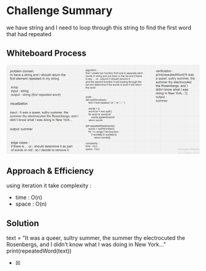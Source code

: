 # Challenge Summary
we have string and I need to loop through this string to find the first word that had repeated

## Whiteboard Process
![separate word](wordSeparate.PNG)

## Approach & Efficiency
<!-- What approach did you take? Why? What is the Big O space/time for this approach? -->
using iteration it take complexity :
- time : O(n)
- space : O(n)
## Solution
<!-- Show how to run your code, and examples of it in action -->

text = "It was a queer, sultry summer, the summer thy electrocuted the Rosenbergs, and I didn’t know what I was doing in New York..."
print(repeatedWord(text))

 - [x]